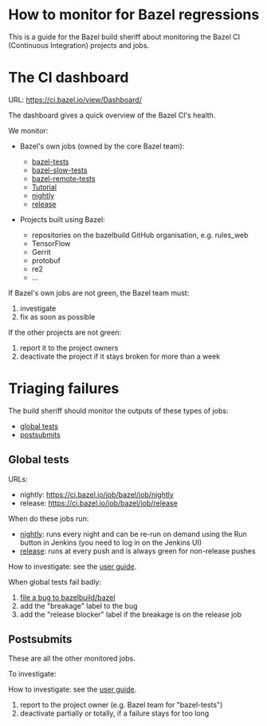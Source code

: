 # How to monitor for Bazel regressions

This is a guide for the Bazel build sheriff about monitoring the Bazel CI
(Continuous Integration) projects and jobs.

# The CI dashboard

URL: https://ci.bazel.io/view/Dashboard/

The dashboard gives a quick overview of the Bazel CI's health.

We monitor:

*   Bazel's own jobs (owned by the core Bazel team):

    -   [bazel-tests](https://ci.bazel.io/job/bazel-tests)
    -   [bazel-slow-tests](https://ci.bazel.io/job/bazel-slow-tests)
    -   [bazel-remote-tests](https://ci.bazel.io/job/bazel-remote-tests)
    -   [Tutorial](https://ci.bazel.io/job/Tutorial)
    -   [nightly](https://ci.bazel.io/job/bazel/job/nightly)
    -   [release](https://ci.bazel.io/job/bazel/job/release)

*   Projects built using Bazel:

    -   repositories on the bazelbuild GitHub organisation, e.g. rules\_web
    -   TensorFlow
    -   Gerrit
    -   protobuf
    -   re2
    -   ...

If Bazel's own jobs are not green, the Bazel team must:

1.  investigate
2.  fix as soon as possible

If the other projects are not green:

1.  report it to the project owners
2.  deactivate the project if it stays broken for more than a week

# Triaging failures

The build sheriff should monitor the outputs of these types of jobs:

*   [global tests](user.md#global-jobs)
*   [postsubmits](user.md#postsubmit)

## Global tests

URLs:

*   nightly: https://ci.bazel.io/job/bazel/job/nightly
*   release: https://ci.bazel.io/job/bazel/job/release

When do these jobs run:

*   [nightly](https://ci.bazel.io/job/bazel/job/nightly): runs every night and
    can be re-run on demand using the Run button in Jenkins (you need to log in
    on the Jenkins UI)
*   [release](https://ci.bazel.io/job/bazel/job/release): runs at every push and
    is always green for non-release pushes

How to investigate: see the [user guide](user.md#global-jobs).

When global tests fail badly:

1.  [file a bug to bazelbuild/bazel](https://github.com/bazelbuild/bazel/issues/new)
2.  add the "breakage" label to the bug
3.  add the "release blocker" label if the breakage is on the release job

## Postsubmits

These are all the other monitored jobs.

To investigate:

How to investigate: see the [user guide](user.md#presubmit).

1.  report to the project owner (e.g. Bazel team for "bazel-tests")
2.  deactivate partially or totally, if a failure stays for too long
